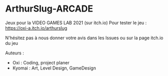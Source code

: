 # ArthurSlug-ARCADE
Jeux pour la VIDEO GAMES LAB 2021 (sur itch.io)
Pour tester le jeu : https://oxi-a.itch.io/arthurslug

N'hésitez pas à nous donner votre avis dans les Issues ou sur la page itch.io du jeu

Auteurs :
* Oxi : Coding, project planer
* Kyomai : Art, Level Design, GameDesign
